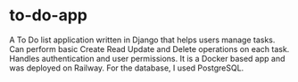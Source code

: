 # to-do-app
A To Do list application written in Django that helps users manage tasks.
Can perform basic Create Read Update and Delete operations on each task.
Handles authentication and user permissions.
It is a Docker based app and was deployed on Railway. For the database, I used PostgreSQL.
